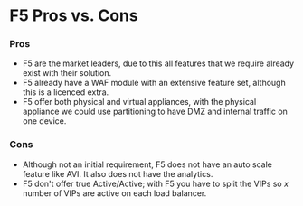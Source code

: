 # F5 Pros vs. Cons


### Pros

- F5 are the market leaders, due to this all features that we require already exist with their solution.
- F5 already have a WAF module with an extensive feature set, although this is a licenced extra. 
- F5 offer both physical and virtual appliances, with the physical appliance we could use partitioning to have DMZ and internal traffic on one device.

### Cons

- Although not an initial requirement, F5 does not have an auto scale feature like AVI. It also does not have the analytics.
- F5 don't offer true Active/Active; with F5 you have to split the VIPs so _x_ number of VIPs are active on each load balancer.